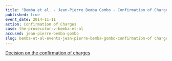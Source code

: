 ```yaml
---
title: "Bemba et al. - Jean-Pierre Bemba Gombo - Confirmation of Charges"
published: true
event_date: 2014-11-11
action: Confirmation of Charges
case: the-prosecutor-v-bemba-et-al
accused: jean-pierre-bemba-gombo
slug: bemba-et-al-events-jean-pierre-bemba-gombo-confirmation-of charges
---
```


[Decision on the confirmation of charges](http://www.icc-cpi.int/iccdocs/doc/doc1857534.pdf)[](http://www.icc-cpi.int/en_menus/icc/situations%20and%20cases/situations/situation%20icc%200105/related%20cases/ICC-0105-0113/court-records/chambers/ptcII/Pages/749.aspx)

